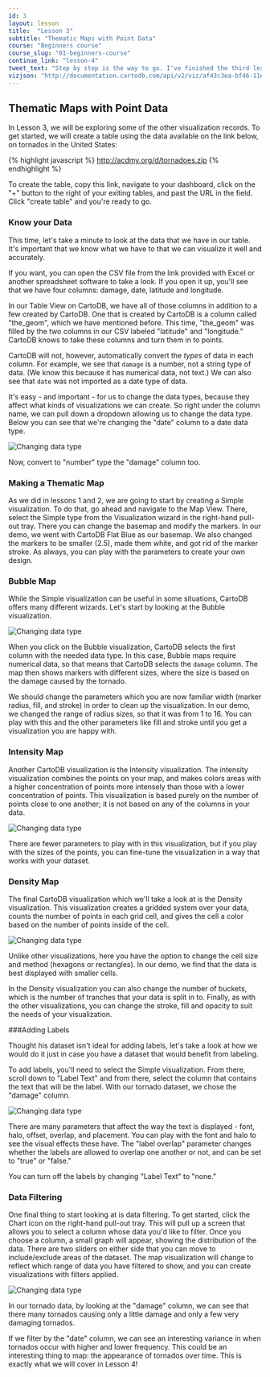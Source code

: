 ```yaml
---
id: 3
layout: lesson
title:  "Lesson 3"
subtitle: "Thematic Maps with Point Data"
course: "Beginners course"
course_slug: "01-beginners-course"
continue_link: "lesson-4"
tweet_text: "Step by step is the way to go. I've finished the third lesson of the map academy. Check it out"
vizjson: "http://documentation.cartodb.com/api/v2/viz/af43c3ea-bf46-11e3-8153-0edbca4b5057/viz.json"
---
```


## Thematic Maps with Point Data

In Lesson 3, we will be exploring some of the other visualization records. To get started, we will create a table using the data available on the link below, on tornados in the United States:

{% highlight javascript %}
http://acdmy.org/d/tornadoes.zip
{% endhighlight %}

To create the table, copy this link, navigate to your dashboard, click on the "+" button to the right of your exiting tables, and past the URL in the field. Click "create table" and you're ready to go.

### Know your Data

This time, let's take a minute to look at the data that we have in our table. It's important that we know what we have to that we can visualize it well and accurately.

If you want, you can open the CSV file from the link provided with Excel or another spreadsheet software to take a look. If you open it up, you'll see that we have four columns: damage, date, latitude and longitude.

In our Table View on CartoDB, we have all of those columns in addition to a few created by CartoDB. One that is created by CartoDB is a column called "the_geom", which we have mentioned before. This time, "the_geom" was filled by the two columns in our CSV labeled "latitude" and "longitude." CartoDB knows to take these columns and turn them in to points.

CartoDB will not, however, automatically convert the _types_ of data in each column. For example, we see that `damage` is a number, not a string type of data. (We know this because it has numerical data, not text.) We can also see that `date` was not imported as a date type of data.

It's easy - and important - for us to change the data types, because they affect what kinds of visualizations we can create. So right under the column name, we can pull down a dropdown allowing us to change the data type. Below you can see that we're changing the "date" column to a date data type.

![Changing data type]({{site.baseurl}}/img/course1/lesson3/datatype.png)

Now, convert to "number" type the "damage" column too.

### Making a Thematic Map

As we did in lessons 1 and 2, we are going to start by creating a Simple visualization. To do that, go ahead and navigate to the Map View. There, select the Simple type from the Visualization wizard in the right-hand pull-out tray. There you can change the basemap and modify the markers. In our demo, we went with CartoDB Flat Blue as our basemap. We also changed the markers to be smaller (2.5), made them white, and got rid of the marker stroke. As always, you can play with the parameters to create your own design.

### Bubble Map

While the Simple visualization can be useful in some situations, CartoDB offers many different wizards. Let's start by looking at the Bubble visualization.

![Changing data type]({{site.baseurl}}/img/course1/lesson3/bubble.png)

When you click on the Bubble visualization, CartoDB selects the first column with the needed data type. In this case, Bubble maps require numerical data, so that means that CartoDB selects the `damage` column. The map then shows markers with different sizes, where the size is based on the damage caused by the tornado.

We should change the parameters which you are now familiar width (marker radius, fill, and stroke) in order to clean up the visualization. In our demo, we changed the range of radius sizes, so that it was from 1 to 16. You can play with this and the other parameters like fill and stroke until you get a visualization you are happy with.

### Intensity Map

Another CartoDB visualization is the Intensity visualization. The intensity visualization combines the points on your map, and makes colors areas with a higher concentration of points more intensely than those with a lower concentration of points. This visualization is based purely on the number of points close to one another; it is not based on any of the columns in your data.

![Changing data type]({{site.baseurl}}/img/course1/lesson3/intensity.png)

There are fewer parameters to play with in this visualization, but if you play with the sizes of the points, you can fine-tune the visualization in a way that works with your dataset.

### Density Map

The final CartoDB visualization which we'll take a look at is the Density visualization. This visualization creates a gridded system over your data, counts the number of points in each grid cell, and gives the cell a color based on the number of points inside of the cell.

![Changing data type]({{site.baseurl}}/img/course1/lesson3/density.png)

Unlike other visualizations, here you have the option to change the cell size and method (hexagons or rectangles). In our demo, we find that the data is best displayed with smaller cells.

In the Density visualization you can also change the number of buckets, which is the number of tranches that your data is split in to. Finally, as with the other visualizations, you can change the stroke, fill and opacity to suit the needs of your visualization.

###Adding Labels

Thought his dataset isn't ideal for adding labels, let's take a look at how we would do it just in case you have a dataset that would benefit from labeling.

To add labels, you'll need to select the Simple visualization. From there, scroll down to "Label Text" and from there, select the column that contains the text that will be the label. With our tornado dataset, we chose the "damage" column.

![Changing data type]({{site.baseurl}}/img/course1/lesson3/textlabel.png)

There are many parameters that affect the way the text is displayed - font, halo, offset, overlap, and placement. You can play with the font and halo to see the visual effects these have. The "label overlap" parameter changes whether the labels are allowed to overlap one another or not, and can be set to "true" or "false."

You can turn off the labels by changing "Label Text" to "none."

### Data Filtering

One final thing to start looking at is data filtering. To get started, click the Chart icon on the right-hand pull-out tray. This will pull up a screen that allows you to select a column whose data you'd like to filter. Once you choose a column, a small graph will appear, showing the distribution of the data. There are two sliders on either side that you can move to include/exclude areas of the dataset. The map visualization will change to reflect which range of data you have filtered to show, and you can create visualizations with filters applied.

![Changing data type]({{site.baseurl}}/img/course1/lesson3/filtering.png)

In our tornado data, by looking at the "damage" column, we can see that there many tornados causing only a little damage and only a few very damaging tornados.

If we filter by the "date" column, we can see an interesting variance in when tornados occur with higher and lower frequency. This could be an interesting thing to map: the appearance of tornados over time. This is exactly what we will cover in Lesson 4!





